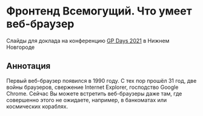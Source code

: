 # Фронтенд Всемогущий. Что умеет веб-браузер

Слайды для доклада на конференцию [GP Days 2021](https://gpdays.globus-ltd.ru/) в Нижнем Новгороде

## Аннотация

Первый веб-браузер появился в 1990 году. С тех пор прошёл 31 год, две войны браузеров, свержение Internet Explorer, господство Google Chrome. Сейчас Вы можете встретить веб-браузеры даже там, где совершенно этого не ожидаете, например, в банкоматах или космических кораблях.
